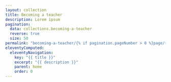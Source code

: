 ```yaml
---
layout: collection
title: Becoming a teacher
description: Lorem ipsum
pagination:
  data: collections.becoming-a-teacher
  reverse: true
  size: 50
permalink: "becoming-a-teacher/{% if pagination.pageNumber > 0 %}page/{{ pagination.pageNumber + 1 }}{% endif %}/"
eleventyComputed:
  eleventyNavigation:
    key: "{{ title }}"
    excerpt: "{{ description }}"
    parent: home
    order: 0
---
```

